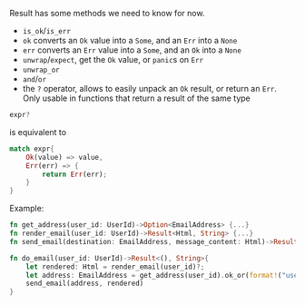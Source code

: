 Result has some methods we need to know for now.

* `is_ok`/`is_err`
* `ok` converts an `Ok` value into a `Some`, and an `Err` into a `None`
* `err` converts an `Err` value into a `Some`, and an `Ok` into a `None`
* `unwrap`/`expect`, get the `Ok` value, or `panic`s on `Err`
* `unwrap_or`
* `and`/`or`
* the `?` operator, allows to easily unpack an `Ok` result, or return an `Err`. Only usable in functions that return a result of the same type

```rust
expr?
```

is equivalent to 
```rust
match expr{
    Ok(value) => value,
    Err(err) => {
        return Err(err);
    }
}
```

Example:

```rust
fn get_address(user_id: UserId)->Option<EmailAddress> {...}
fn render_email(user_id: UserId)->Result<Html, String> {...}
fn send_email(destination: EmailAddress, message_content: Html)->Result<(), String> {...}

fn do_email(user_id: UserId)->Result<(), String>{
    let rendered: Html = render_email(user_id)?;
    let address: EmailAddress = get_address(user_id).ok_or(format!("user without address: {user_id}"))?;
    send_email(address, rendered)
}
```